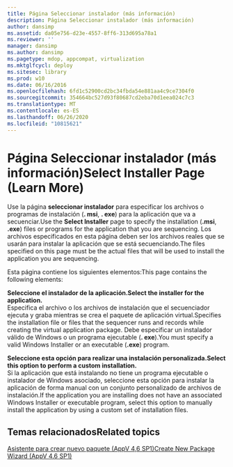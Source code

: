 ```yaml
---
title: Página Seleccionar instalador (más información)
description: Página Seleccionar instalador (más información)
author: dansimp
ms.assetid: da05e756-d23e-4557-8ff6-313d695a78a1
ms.reviewer: ''
manager: dansimp
ms.author: dansimp
ms.pagetype: mdop, appcompat, virtualization
ms.mktglfcycl: deploy
ms.sitesec: library
ms.prod: w10
ms.date: 06/16/2016
ms.openlocfilehash: 6fd1c52900cd2bc34fbda54e881aa4c9ce7304f0
ms.sourcegitcommit: 354664bc527d93f80687cd2eba70d1eea024c7c3
ms.translationtype: MT
ms.contentlocale: es-ES
ms.lasthandoff: 06/26/2020
ms.locfileid: "10815621"
---
```

# <span data-ttu-id="b9ba9-103">Página Seleccionar instalador (más información)</span><span class="sxs-lookup"><span data-stu-id="b9ba9-103">Select Installer Page (Learn More)</span></span>


<span data-ttu-id="b9ba9-104">Use la página **seleccionar instalador** para especificar los archivos o programas de instalación (**. msi**, **. exe**) para la aplicación que va a secuenciar.</span><span class="sxs-lookup"><span data-stu-id="b9ba9-104">Use the **Select Installer** page to specify the installation (**.msi**, **.exe**) files or programs for the application that you are sequencing.</span></span> <span data-ttu-id="b9ba9-105">Los archivos especificados en esta página deben ser los archivos reales que se usarán para instalar la aplicación que se está secuenciando.</span><span class="sxs-lookup"><span data-stu-id="b9ba9-105">The files specified on this page must be the actual files that will be used to install the application you are sequencing.</span></span>

<span data-ttu-id="b9ba9-106">Esta página contiene los siguientes elementos:</span><span class="sxs-lookup"><span data-stu-id="b9ba9-106">This page contains the following elements:</span></span>

<a href="" id="select-the-installer-for-the-application-"></a>**<span data-ttu-id="b9ba9-107">Seleccione el instalador de la aplicación.</span><span class="sxs-lookup"><span data-stu-id="b9ba9-107">Select the installer for the application.</span></span>**  
<span data-ttu-id="b9ba9-108">Especifica el archivo o los archivos de instalación que el secuenciador ejecuta y graba mientras se crea el paquete de aplicación virtual.</span><span class="sxs-lookup"><span data-stu-id="b9ba9-108">Specifies the installation file or files that the sequencer runs and records while creating the virtual application package.</span></span> <span data-ttu-id="b9ba9-109">Debe especificar un instalador válido de Windows o un programa ejecutable (**. exe**).</span><span class="sxs-lookup"><span data-stu-id="b9ba9-109">You must specify a valid Windows Installer or an executable (**.exe**) program.</span></span>

<a href="" id="select-this-option-to-perform-a-custom-installation-"></a>**<span data-ttu-id="b9ba9-110">Seleccione esta opción para realizar una instalación personalizada.</span><span class="sxs-lookup"><span data-stu-id="b9ba9-110">Select this option to perform a custom installation.</span></span>**  
<span data-ttu-id="b9ba9-111">Si la aplicación que está instalando no tiene un programa ejecutable o instalador de Windows asociado, seleccione esta opción para instalar la aplicación de forma manual con un conjunto personalizado de archivos de instalación.</span><span class="sxs-lookup"><span data-stu-id="b9ba9-111">If the application you are installing does not have an associated Windows Installer or executable program, select this option to manually install the application by using a custom set of installation files.</span></span>

## <span data-ttu-id="b9ba9-112">Temas relacionados</span><span class="sxs-lookup"><span data-stu-id="b9ba9-112">Related topics</span></span>


[<span data-ttu-id="b9ba9-113">Asistente para crear nuevo paquete (AppV 4,6 SP1)</span><span class="sxs-lookup"><span data-stu-id="b9ba9-113">Create New Package Wizard (AppV 4.6 SP1)</span></span>](create-new-package-wizard---appv-46-sp1-.md)

 

 





